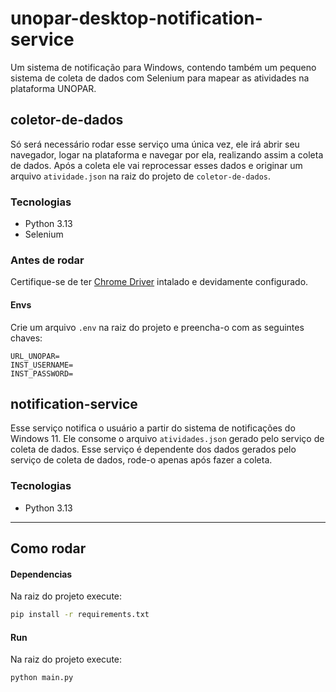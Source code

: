 # unopar-desktop-notification-service
Um sistema de notificação para Windows, contendo também um pequeno sistema de coleta de dados com Selenium para mapear as atividades na plataforma UNOPAR.

## coletor-de-dados
Só será necessário rodar esse serviço uma única vez, ele irá abrir seu navegador, logar na plataforma e navegar por ela, realizando assim a coleta de dados. Após a coleta ele vai reprocessar esses dados e originar um arquivo `atividade.json` na raiz do projeto de `coletor-de-dados`.

### Tecnologias
- Python 3.13
- Selenium

### Antes de rodar

Certifique-se de ter [Chrome Driver](https://googlechromelabs.github.io/chrome-for-testing/) intalado e devidamente configurado.

#### Envs
Crie um arquivo `.env` na raiz do projeto e preencha-o com as seguintes chaves:
```.env
URL_UNOPAR=
INST_USERNAME=
INST_PASSWORD=
```

## notification-service
Esse serviço notifica o usuário a partir do sistema de notificações do Windows 11. Ele consome o arquivo `atividades.json` gerado pelo serviço de coleta de dados. Esse serviço é dependente dos dados gerados pelo serviço de coleta de dados, rode-o apenas após fazer a coleta.

### Tecnologias
- Python 3.13

---

## Como rodar
#### Dependencias
Na raiz do projeto execute:
```bash
pip install -r requirements.txt
```

#### Run
Na raiz do projeto execute:
```bash
python main.py
```
